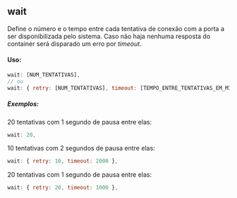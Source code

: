 ## wait

Define o número e o tempo entre cada tentativa de conexão com a porta a ser disponibilizada pelo sistema. Caso não haja nenhuma resposta do container será disparado um erro por _timeout_.

#### Uso:

```js
wait: [NUM_TENTATIVAS],
// ou
wait: { retry: [NUM_TENTATIVAS], timeout: [TEMPO_ENTRE_TENTATIVAS_EM_MILISEGUNDOS] },
```

##### Exemplos:

20 tentativas com 1 segundo de pausa entre elas:

```js
wait: 20,
```

10 tentativas com 2 segundos de pausa entre elas:

```js
wait: { retry: 10, timeout: 2000 },
```

20 tentativas com 1 segundo de pausa entre elas:

```js
wait: { retry: 20, timeout: 1000 },
```
